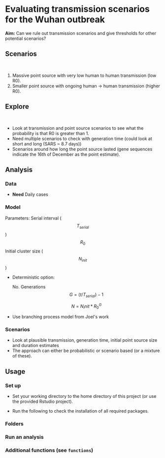 # Evaluating transmission scenarios for the Wuhan outbreak

**Aim:** Can we rule out transmission scenarios and give thresholds for other potential scenarios?

## Scenarios
​
1. Massive point source with very low human to human transmission (low R0).
2. Smaller point source with ongoing human -> human transmission (higher R0).
​
## Explore
​
* Look at transmission and point source scenarios to see what the probability is that R0 is greater than 1.
* Need multiple scenarios to check with generation time (could look at short and long (SARS ~ 8.7 days))
* Scenarios around how long the point source lasted (gene sequences indicate the 16th of December as the point estimate).

## Analysis

### Data

* **Need** Daily cases

### Model

Parameters:
Serial interval ($$T_{serial}$$)
$$R_{0}$$ 
Initial cluster size ($$N_{init}$$)

* Deterministic option: 

  No. Generations $$G = (t/T_{serial})  - 1$$

   $$N = N_init * R_{0} ^ G$$

* Use branching process model from Joel's work

### Scenarios

* Look at plausible transmission, generation time, initial point source size and duration estimates
* The approach can either be probabilistic or scenario based (or a mixture of these).


## Usage

### Set up

* Set your working directory to the home directory of this project (or use the provided Rstudio project).

* Run the following to check the installation of all required packages.

### Folders

### Run an analysis


### Additional functions (see `functions`)
